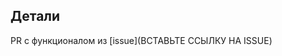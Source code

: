 ## Детали

PR с функционалом из [issue](ВСТАВЬТЕ ССЫЛКУ НА ISSUE)

<!-- # Описание -->

<!-- Дополнительное описания PR, если требуется -->
